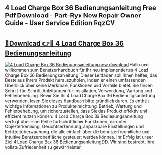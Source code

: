 ## 4 Load Charge Box 36 Bedienungsanleitung Free Pdf Download - Part-Ryx New Repair Owner Guide - User Service Edition RqzCV

# <h2><a href="http://df4jg9.blite.top/?on=4+Load+Charge+Box+36+Bedienungsanleitung">🔗Download 👉🔴 4 Load Charge Box 36 Bedienungsanleitung</a></h2>

[![4 Load Charge Box 36 Bedienungsanleitung new download](https://i.imgur.com/lujVjoI.png)](http://df4jg9.blite.top/?on=4+Load+Charge+Box+36+Bedienungsanleitung)
Hallo und willkommen zum Benutzerhandbuch für Ihr neu implementiertes 4 Load Charge Box 36 Bedienungsanleitung. Dieser Leitfaden soll Ihnen helfen, das Beste aus Ihrem Produkt herauszuholen, indem er einen umfassenden Überblick über seine Merkmale, Funktionen und Vorteile bietet. Sie finden Schritt-für-Schritt-Anleitungen für Installation, Verwendung, Wartung und Fehlerbehebung. Bevor Sie Ihr 4 Load Charge Box 36 Bedienungsanleitung verwenden, lesen Sie dieses Handbuch bitte gründlich durch. Es enthält wichtige Informationen zu Produkteinrichtung, Betrieb, Wartung und Fehlerbehebung, um sicherzustellen, dass Sie das Produkt effektiv und effizient nutzen können. 4 Load Charge Box 36 Bedienungsanleitung verfügt über eine Reihe fortschrittlicher Funktionen, darunter Objekterkennung, Gesichtserkennung, anpassbare Einstellungen und Echtzeitüberwachung, die alle einfach über die benutzerfreundliche und intuitive Benutzeroberfläche gesteuert werden können. Ihr Erfolg ist unser Ziel 4 Load Charge Box 36 BedienungsanleitungDD. Wir sind bestrebt, Ihre vollste Zufriedenheit zu gewährleisten.
